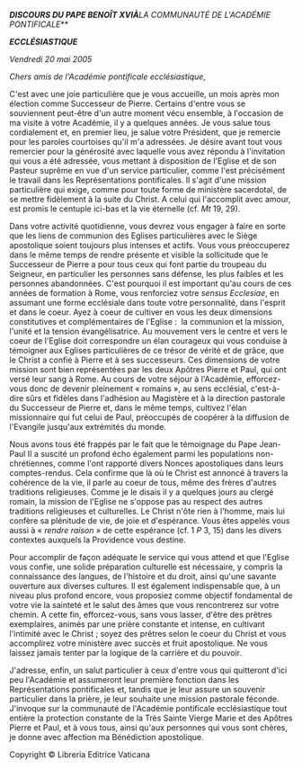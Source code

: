 ***DISCOURS DU PAPE BENOÎT XVI******À**LA COMMUNAUTÉ DE L'ACADÉMIE PONTIFICALE***

***ECCLÉSIASTIQUE***

*Vendredi 20 mai 2005*

*Chers amis de l'Académie pontificale ecclésiastique,*

C'est avec une joie particulière que je vous accueille, un mois après mon élection comme Successeur de Pierre. Certains d'entre vous se souviennent peut-être d'un autre moment vécu ensemble, à l'occasion de ma visite à votre Académie, il y a quelques années. Je vous salue tous cordialement et, en premier lieu, je salue votre Président, que je remercie pour les paroles courtoises qu'il m'a adressées. Je désire avant tout vous remercier pour la générosité avec laquelle vous avez répondu à l'invitation qui vous a été adressée, vous mettant à disposition de l'Eglise et de son Pasteur suprême en vue d'un service particulier, comme l'est précisément le travail dans les Représentations pontificales. Il s'agit d'une mission particulière qui exige, comme pour toute forme de ministère sacerdotal, de se mettre fidèlement à la suite du Christ. A celui qui l'accomplit avec amour, est promis le centuple ici-bas et la vie éternelle (cf. *Mt* 19, 29).

Dans votre activité quotidienne, vous devrez vous engager à faire en sorte que les liens de communion des Eglises particulières avec le Siège apostolique soient toujours plus intenses et actifs. Vous vous préoccuperez dans le même temps de rendre présente et visible la sollicitude que le Successeur de Pierre a pour tous ceux qui font partie du troupeau du Seigneur, en particulier les personnes sans défense, les plus faibles et les personnes abandonnées. C'est pourquoi il est important qu'au cours de ces années de formation à Rome, vous renforciez votre *sensus Ecclesiae*, en assumant une forme ecclésiale dans toute votre personnalité, dans l'esprit et dans le coeur. Ayez à coeur de cultiver en vous les deux dimensions constitutives et complémentaires de l'Eglise :  la communion et la mission, l'unité et la tension évangélisatrice. Au mouvement vers le centre et vers le coeur de l'Eglise doit correspondre un élan courageux qui vous conduise à témoigner aux Eglises particulières de ce trésor de vérité et de grâce, que le Christ a confié à Pierre et à ses successeurs. Ces dimensions de votre mission sont bien représentées par les deux Apôtres Pierre et Paul, qui ont versé leur sang à Rome. Au cours de votre séjour à l'Académie, efforcez-vous donc de devenir pleinement « romains », au sens ecclésial, c'est-à-dire sûrs et fidèles dans l'adhésion au Magistère et à la direction pastorale du Successeur de Pierre et, dans le même temps, cultivez l'élan missionnaire qui fut celui de Paul, préoccupés de coopérer à la diffusion de l'Evangile jusqu'aux extrémités du monde.

Nous avons tous été frappés par le fait que le témoignage du Pape Jean-Paul II a suscité un profond écho également parmi les populations non-chrétiennes, comme l'ont rapporté divers Nonces apostoliques dans leurs comptes-rendus. Cela confirme que là où le Christ est annoncé à travers la cohérence de la vie, il parle au coeur de tous, même des frères d'autres traditions religieuses. Comme je le disais il y a quelques jours au clergé romain, la mission de l'Eglise ne s'oppose pas au respect des autres traditions religieuses et culturelles. Le Christ n'ôte rien à l'homme, mais lui confère sa plénitude de vie, de joie et d'espérance. Vous êtes appelés vous aussi à « *rendre raison* » de cette espérance (cf. 1 *P* 3, 15) dans les divers contextes auxquels la Providence vous destine.

Pour accomplir de façon adéquate le service qui vous attend et que l'Eglise vous confie, une solide préparation culturelle est nécessaire, y compris la connaissance des langues, de l'histoire et du droit, ainsi qu'une savante ouverture aux diverses cultures. Il est également indispensable que, à un niveau plus profond encore, vous proposiez comme objectif fondamental de votre vie la sainteté et le salut des âmes que vous rencontrerez sur votre chemin. A cette fin, efforcez-vous, sans vous lasser, d'être des prêtres exemplaires, animés par une prière constante et intense, en cultivant l'intimité avec le Christ ; soyez des prêtres selon le coeur du Christ et vous accomplirez votre ministère avec succès et fruit apostolique. Ne vous laissez jamais tenter par la logique de la carrière et du pouvoir.

J'adresse, enfin, un salut particulier à ceux d'entre vous qui quitteront d'ici peu l'Académie et assumeront leur première fonction dans les Représentations pontificales et, tandis que je leur assure un souvenir particulier dans la prière, je leur souhaite une mission pastorale féconde. J'invoque sur la communauté de l'Académie pontificale ecclésiastique tout entière la protection constante de la Très Sainte Vierge Marie et des Apôtres Pierre et Paul, et à vous tous, ainsi qu'aux personnes qui vous sont chères, je donne avec affection ma Bénédiction apostolique.

Copyright © Libreria Editrice Vaticana